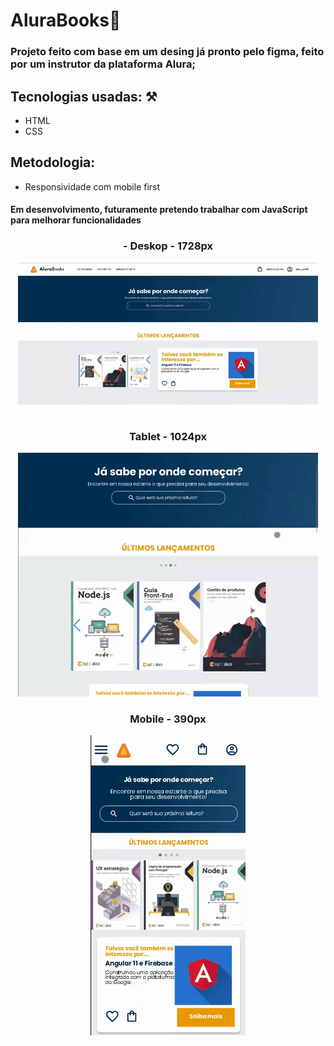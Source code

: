# **AluraBooks📖**

### Projeto feito com base em um desing já pronto pelo figma, feito por um instrutor da plataforma Alura;

## Tecnologias usadas: ⚒️
- HTML
- CSS

## Metodologia: 
- Responsividade com mobile first

#### Em desenvolvimento, futuramente pretendo trabalhar com JavaScript para melhorar funcionalidades

<div align="center">

### - Deskop - 1728px 
<img src="https://github.com/pedroaiires/alura_books/blob/master/desktop.gif">

###  Tablet - 1024px
<img src="https://github.com/pedroaiires/alura_books/blob/master/tablet.gif">

### Mobile - 390px
<img src="https://github.com/pedroaiires/alura_books/blob/master/mobile.gif">

</div>
